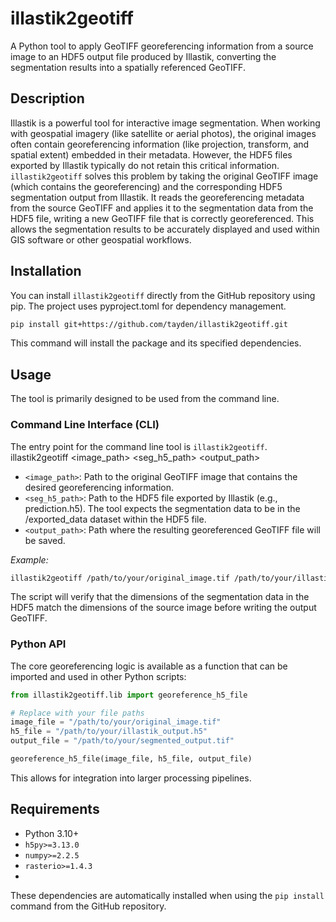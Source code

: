 # illastik2geotiff

A Python tool to apply GeoTIFF georeferencing information from a source image to an HDF5 output file produced by
Illastik, converting the segmentation results into a spatially referenced GeoTIFF.

## Description

Illastik is a powerful tool for interactive image segmentation. When working with geospatial imagery (like satellite or
aerial photos), the original images often contain georeferencing information (like projection, transform, and spatial
extent) embedded in their metadata. However, the HDF5 files exported by Illastik typically do not retain this critical
information.
`illastik2geotiff` solves this problem by taking the original GeoTIFF image (which contains the georeferencing) and the
corresponding HDF5 segmentation output from Illastik. It reads the georeferencing metadata from the source GeoTIFF and
applies it to the segmentation data from the HDF5 file, writing a new GeoTIFF file that is correctly georeferenced. This
allows the segmentation results to be accurately displayed and used within GIS software or other geospatial workflows.

## Installation

You can install `illastik2geotiff` directly from the GitHub repository using pip. The project uses pyproject.toml for
dependency management.

```bash
pip install git+https://github.com/tayden/illastik2geotiff.git
```

This command will install the package and its specified dependencies.

## Usage

The tool is primarily designed to be used from the command line.

### Command Line Interface (CLI)

The entry point for the command line tool is `illastik2geotiff`.
illastik2geotiff <image_path> <seg_h5_path> <output_path>

- `<image_path>`: Path to the original GeoTIFF image that contains the desired georeferencing information.
- `<seg_h5_path>`: Path to the HDF5 file exported by Illastik (e.g., prediction.h5). The tool expects the segmentation
  data to be in the /exported_data dataset within the HDF5 file.
- `<output_path>`: Path where the resulting georeferenced GeoTIFF file will be saved.

*Example:*

```bash
illastik2geotiff /path/to/your/original_image.tif /path/to/your/illastik_output.h5 /path/to/your/segmented_output.tif
```

The script will verify that the dimensions of the segmentation data in the HDF5 match the dimensions of the source image
before writing the output GeoTIFF.

### Python API

The core georeferencing logic is available as a function that can be imported and used in other Python scripts:

```python
from illastik2geotiff.lib import georeference_h5_file

# Replace with your file paths
image_file = "/path/to/your/original_image.tif"
h5_file = "/path/to/your/illastik_output.h5"
output_file = "/path/to/your/segmented_output.tif"

georeference_h5_file(image_file, h5_file, output_file)
```

This allows for integration into larger processing pipelines.

## Requirements

- Python 3.10+
- `h5py>=3.13.0`
- `numpy>=2.2.5`
- `rasterio>=1.4.3`
-

These dependencies are automatically installed when using the `pip install` command from the GitHub repository.
